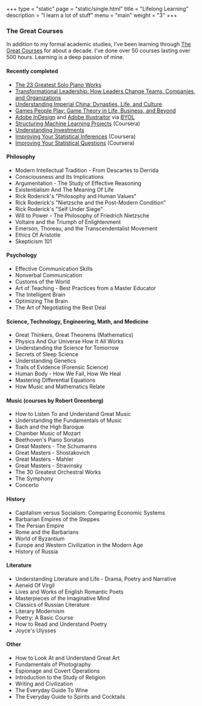 +++
type = "static"
page = "static/single.html"
title = "Lifelong Learning"
description = "I learn a lot of stuff"
menu = "main"
weight = "3"
+++

### The Great Courses

In addition to my formal academic studies, I've been learning through [The Great Courses](https://www.thegreatcourses.com/) for about a decade. I've done over 50 courses lasting over 500 hours. Learning is a deep passion of mine.

#### Recently completed

* [The 23 Greatest Solo Piano Works](https://robertgreenbergmusic.com/download/23-greatest-solo-piano-works/)
* [Transformational Leadership: How Leaders Change Teams, Companies, and Organizations](https://www.thegreatcourses.com/courses/transformational-leadership-how-leaders-change-teams-companies-and-organizations.html)
* [Understanding Imperial China: Dynasties, Life, and Culture](https://www.thegreatcourses.com/courses/understanding-imperial-china-dynasties-life-and-culture.html)
* [Games People Play: Game Theory in Life, Business, and Beyond](https://www.thegreatcourses.com/courses/games-people-play-game-theory-in-life-business-and-beyond.html)
* [Adobe InDesign](https://youtu.be/RXRT3dHu6_o) and [Adobe Illustraitor](https://youtu.be/Ib8UBwu3yGA) via [BYOL](https://www.bringyourownlaptop.com/)
* [Structuring Machine Learning Projects](https://www.coursera.org/learn/machine-learning-projects/) (Coursera)
* [Understanding Investments](https://www.thegreatcourses.com/courses/understanding-investments.html)
* [Improving Your Statistical Inferences](https://www.coursera.org/learn/statistical-inferences?) (Coursera)
* [Improving Your Statistical Questions](https://www.coursera.org/learn/improving-statistical-questions) (Coursera)

#### Philosophy

* Modern Intellectual Tradition - From Descartes to Derrida
* Consciousness and Its Implications
* Argumentation - The Study of Effective Reasoning
* Existentialism And The Meaning Of Life
* Rick Roderick's "Philosophy and Human Values"
* Rick Roderick's "Nietzsche and the Post-Modern Condition"
* Rick Roderick's "Self Under Siege"
* Will to Power - The Philosophy of Friedrich Nietzsche
* Voltaire and the Triumph of Enlightenment
* Emerson, Thoreau, and the Transcendentalist Movement
* Ethics Of Aristotle
* Skepticism 101

#### Psychology

* Effective Communication Skills
* Nonverbal Communication
* Customs of the World
* Art of Teaching - Best Practices from a Master Educator
* The Intelligent Brain
* Optimizing The Brain
* The Art of Negotiating the Best Deal

#### Science, Technology, Engineering, Math, and Medicine

* Great Thinkers, Great Theorems (Mathematics)
* Physics And Our Universe How It All Works
* Understanding the Science for Tomorrow
* Secrets of Sleep Science
* Understanding Genetics
* Trails of Evidence (Forensic Science)
* Human Body - How We Fail, How We Heal
* Mastering Differential Equations
* How Music and Mathematics Relate

#### Music (courses by Robert Greenberg)

* How to Listen To and Understand Great Music
* Understanding the Fundamentals of Music
* Bach and the High Baroque
* Chamber Music of Mozart
* Beethoven's Piano Sonatas
* Great Masters - The Schumanns
* Great Masters - Shostakovich
* Great Masters - Mahler
* Great Masters - Stravinsky
* The 30 Greatest Orchestral Works
* The Symphony
* Concerto

#### History

* Capitalism versus Socialism: Comparing Economic Systems
* Barbarian Empires of the Steppes
* The Persian Empire
* Rome and the Barbarians
* World of Byzantium
* Europe and Western Civilization in the Modern Age
* History of Russia

#### Literature

* Understanding Literature and Life - Drama, Poetry and Narrative
* Aeneid Of Virgil
* Lives and Works of English Romantic Poets
* Masterpieces of the Imaginative Mind
* Classics of Russian Literature
* Literary Modernism
* Poetry: A Basic Course
* How to Read and Understand Poetry
* Joyce's Ulysses

#### Other

* How to Look At and Understand Great Art
* Fundamentals of Photography
* Espionage and Covert Operations
* Introduction to the Study of Religion
* Writing and Civilization
* The Everyday Guide To Wine
* The Everyday Guide to Spirits and Cocktails


